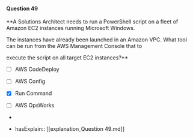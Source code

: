 #### Question  49

**A Solutions Architect needs to run a PowerShell script on a fleet of Amazon EC2 instances running Microsoft Windows.

The instances have already been launched in an Amazon VPC. What tool can be run from the AWS Management Console that to

execute the script on all target EC2 instances?**

- [ ] AWS CodeDeploy

- [ ] AWS Config

- [x] Run Command

- [ ] AWS OpsWorks

*

- hasExplain:: [[explanation_Question  49.md]]
